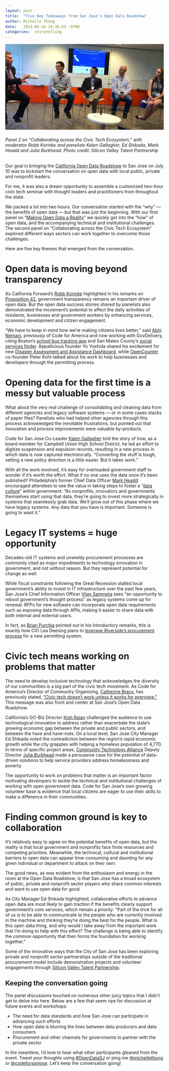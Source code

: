 ```yaml
---
layout: post
title:  "Five Key Takeaways from San Jose’s Open Data Roadshow"
author: Michelle Thong
date:   2014-08-10 20:36:53 -0700
categories:  storytelling
---
```

![Panel picture](/img/blog001.jpg?raw=true "Panel on Collaborating across the Civic Tech Ecosystem, with moderator Robb Korinke and panelists Kalen Gallagher, Ed Shikada, Mark Headd and Julia Burkhead. Photo credit: Silicon Valley Talent Partnership")  
###### Panel 2 on “Collaborating across the Civic Tech Ecosystem,” with moderator Robb Korinke and panelists Kalen Gallagher, Ed Shikada, Mark Headd and Julia Burkhead. Photo credit: Silicon Valley Talent Partnership  

Our goal in bringing the [California Open Data Roadshow](https://www.eventbrite.com/e/california-open-data-roadshow-kickstarting-the-conversation-in-san-jose-registration-12080451957) to San Jose on July 10 was to kickstart the conversation on open data with local public, private and nonprofit leaders.  

For me, it was also a dream opportunity to assemble a customized two-hour civic tech seminar with thought leaders and practitioners from throughout the state.  

We packed a lot into two hours. Our conversation started with the “why” — the benefits of open data — but that was just the beginning. With our first panel on “[Making Open Data a Reality](https://www.youtube.com/watch?v=qJ3gRGvoX9Y)” we quickly got into the “how” of open data, and the accompanying technical and institutional challenges. The second panel on ”Collaborating across the Civic Tech Ecosystem” explored different ways sectors can work together to overcome those challenges.  

Here are five key themes that emerged from the conversation.  

# Open data is moving beyond transparency  

As California Forward’s [Robb Korinke](https://twitter.com/korinke) highlighted in his remarks on [Proposition 42](http://pando.com/2014/05/02/oh-the-things-prop-42-could-do-for-the-open-government-movement/), government transparency remains an important driver of open data. But the open data success stories shared by panelists also demonstrated the movement’s potential to affect the daily activities of residents, businesses and government workers by enhancing services, economic development and citizen engagement.  

“We have to keep in mind how we’re making citizens lives better,” said [Abhi Nemani](https://twitter.com/abhinemani), previously of Code for America and now working with GovDelivery, citing Boston’s [school bus tracking app](https://schoolbus.bostonpublicschools.org/) and San Mateo County’s [social services finder](http://www.smc-connect.org/). Appallicious founder Yo Yoshida shared his excitement for  new [Disaster Assessment and Assistance Dashboard](http://www.appallicious.com/daad/), while [OpenCounter](http://opencounter.us/) co-founder Peter Koht talked about his work to help businesses and developers through the permitting process.  

# Opening data for the first time is a messy but valuable process  

What about the very real challenge of consolidating and cleaning data from different agencies and legacy software systems — or in some cases stacks of paper files? Panelists who had helped other agencies through this process acknowledged the inevitable frustrations, but pointed out that innovation and process improvements were valuable by-products.  

Code for San Jose Co-Leader [Kalen Gallagher](https://twitter.com/kalengallagher) told the story of how, as a board member for Campbell Union High School District, he led an effort to digitize suspension and expulsion records, resulting in a new process in which data is now captured electronically. “Converting the stuff is tough, setting a new policy direction is a little easier. But it takes work.”  

With all the work involved, it’s easy for overloaded government staff to wonder if it’s worth the effort. What if no one uses the data once it’s been published? Philadelphia’s former Chief Data Officer [Mark Headd](https://twitter.com/mheadd) encouraged attendees to see the value in taking steps to foster a “[data culture](http://civic.io/2014/04/15/building-a-government-data-culture/)” within government: “As nonprofits, innovators and governments themselves start using that data, they’re going to invest more strategically in systems that seamlessly grab data. We’ll grow out of this phase where we have legacy systems. Any data that you have is important. Someone is going to want it.”  

# Legacy IT systems = huge opportunity  

Decades-old IT systems and unwieldy procurement processes are commonly cited as major impediments to technology innovation in government, and not without reason. But they represent potential for change as well.  

While fiscal constraints following the Great Recession stalled local government’s ability to invest in IT infrastructure over the past few years, San Jose’s Chief Information Officer [Vijay Sammeta](https://twitter.com/vijay_sammeta) sees “an opportunity to reboot government’s thought process” as legacy systems come up for renewal. RFPs for new software can incorporate open data requirements such as exposing data through APIs, making it easier to share data with both internal and external users.  

In fact, as [Brian Purchia](https://twitter.com/brianpurchia) pointed out in his introductory remarks, this is exactly how CIO Lea Deesing plans to [leverage Riverside’s procurement process](http://www.govtech.com/data/Riverside-Calif-Launches-Transparency-and-Engagement-Portal-Rethinks-Procurement.html) for a new permitting system.  

# Civic tech means working on problems that matter  

The need to develop inclusive technology that acknowledges the diversity of our communities is a big part of the civic tech movement. As Code for America’s Director of Community Organizing, [Catherine Bracy](https://twitter.com/cbracy), has previously stated, [“Civic tech doesn’t work unless it works for everyone.”](http://www.codeforamerica.org/blog/2014/04/08/it-has-to-work-for-everyone/) This message was also front and center at San Jose’s Open Data Roadshow.  

California’s GO-Biz Director [Kish Rajan](https://twitter.com/kishrajan) challenged the audience to use technological innovation to address rather than exacerbate the state’s growing economic gap between the private and public sectors, and between the have and have-nots. On a local level, San Jose City Manager Ed Shikada noted the contradiction between the region’s rapid economic growth while the city grapples with helping a homeless population of 4,770. In terms of specific project areas, [Community Technology Alliance](http://www.ctagroup.org/) Deputy Director [Julia Burkhead](https://twitter.com/juliaburkhead) made a persuasive case for the potential of data-driven solutions to help service providers address homelessness and poverty.  

The opportunity to work on problems that matter is an important factor motivating developers to tackle the technical and institutional challenges of working with open government data. Code for San Jose’s own growing volunteer base is evidence that local citizens are eager to use their skills to make a difference in their communities.  

# Finding common ground is key to collaboration  

It’s relatively easy to agree on the potential benefits of open data, but the reality is that local government and nonprofits face finite resources and competing priorities. Meanwhile, the technical, cultural and institutional barriers to open data can appear time-consuming and daunting for any given individual or department to attack on their own.  

The good news, as was evident from the enthusiasm and energy in the room at the Open Data Roadshow, is that San Jose has a broad ecosystem of public, private and nonprofit sector players who share common interests and want to use open data for good.  

As City Manager Ed Shikada highlighted, collaborative efforts to advance open data are most likely to gain traction if the benefits clearly support government’s core services, which remain a priority: “Part of the trick for all of us is to be able to communicate to the people who are currently involved in the machine and thinking they’re doing the best for the people. What is this open data thing, and why would I take away from the important work that I’m doing to help with this effort? The challenge is being able to identify the common opportunity that then forms the foundation for working together.”  

Some of the innovative ways that the City of San Jose has been exploring private and nonprofit sector partnerships outside of the traditional procurement model include demonstration projects and volunteer engagements through [Silicon Valley Talent Partnership](http://www.svtpca.org/).  

## Keeping the conversation going  

The panel discussions touched on numerous other juicy topics that I didn’t get to delve into here. Below are a few that seem ripe for discussion at future events and workshops:  
* The need for data standards and how San Jose can participate in advancing such efforts
* How open data is blurring the lines between data producers and data consumers
* Procurement and other channels for governments to partner with the private sector  


In the meantime, I’d love to hear what other participants gleaned from the event. Tweet your thoughts using [#OpenDataSJ](https://twitter.com/search?q=%23opendatasj) or ping me [@michellethong](https://twitter.com/michellethong) or [@codeforsanjose](https://twitter.com/codeforsanjose). Let’s keep the conversation going!  

